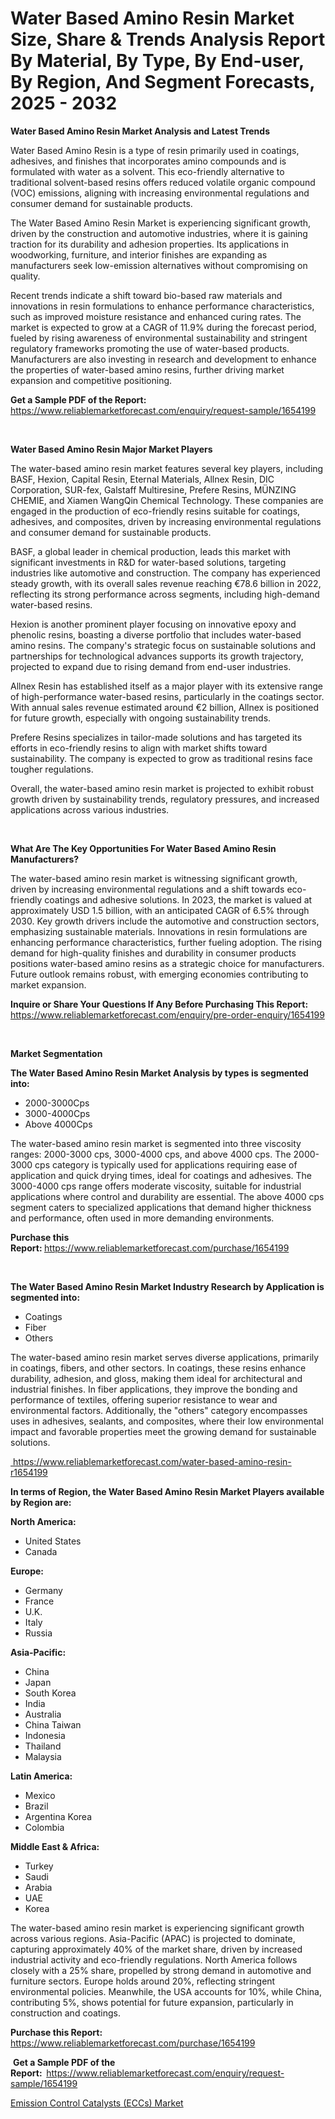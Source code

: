 <p><h1>Water Based Amino Resin Market Size, Share & Trends Analysis Report By Material, By Type, By End-user, By Region, And Segment Forecasts, 2025 - 2032</h1></p><p><strong>Water Based Amino Resin Market Analysis and Latest Trends</strong></p>
<p><p>Water Based Amino Resin is a type of resin primarily used in coatings, adhesives, and finishes that incorporates amino compounds and is formulated with water as a solvent. This eco-friendly alternative to traditional solvent-based resins offers reduced volatile organic compound (VOC) emissions, aligning with increasing environmental regulations and consumer demand for sustainable products. </p><p>The Water Based Amino Resin Market is experiencing significant growth, driven by the construction and automotive industries, where it is gaining traction for its durability and adhesion properties. Its applications in woodworking, furniture, and interior finishes are expanding as manufacturers seek low-emission alternatives without compromising on quality. </p><p>Recent trends indicate a shift toward bio-based raw materials and innovations in resin formulations to enhance performance characteristics, such as improved moisture resistance and enhanced curing rates. The market is expected to grow at a CAGR of 11.9% during the forecast period, fueled by rising awareness of environmental sustainability and stringent regulatory frameworks promoting the use of water-based products. Manufacturers are also investing in research and development to enhance the properties of water-based amino resins, further driving market expansion and competitive positioning.</p></p>
<p><strong>Get a Sample PDF of the Report:&nbsp;</strong> <a href="https://www.reliablemarketforecast.com/enquiry/request-sample/1654199?utm_campaign=1130&utm_medium=2&utm_source=Github&utm_content=ia&utm_term=05022025&utm_id=water-based-amino-resin">https://www.reliablemarketforecast.com/enquiry/request-sample/1654199</a></p>
<p>&nbsp;</p>
<p><strong>Water Based Amino Resin Major Market Players</strong></p>
<p><p>The water-based amino resin market features several key players, including BASF, Hexion, Capital Resin, Eternal Materials, Allnex Resin, DIC Corporation, SUR-fex, Galstaff Multiresine, Prefere Resins, MÜNZING CHEMIE, and Xiamen WangQin Chemical Technology. These companies are engaged in the production of eco-friendly resins suitable for coatings, adhesives, and composites, driven by increasing environmental regulations and consumer demand for sustainable products.</p><p>BASF, a global leader in chemical production, leads this market with significant investments in R&D for water-based solutions, targeting industries like automotive and construction. The company has experienced steady growth, with its overall sales revenue reaching €78.6 billion in 2022, reflecting its strong performance across segments, including high-demand water-based resins.</p><p>Hexion is another prominent player focusing on innovative epoxy and phenolic resins, boasting a diverse portfolio that includes water-based amino resins. The company's strategic focus on sustainable solutions and partnerships for technological advances supports its growth trajectory, projected to expand due to rising demand from end-user industries.</p><p>Allnex Resin has established itself as a major player with its extensive range of high-performance water-based resins, particularly in the coatings sector. With annual sales revenue estimated around €2 billion, Allnex is positioned for future growth, especially with ongoing sustainability trends.</p><p>Prefere Resins specializes in tailor-made solutions and has targeted its efforts in eco-friendly resins to align with market shifts toward sustainability. The company is expected to grow as traditional resins face tougher regulations.</p><p>Overall, the water-based amino resin market is projected to exhibit robust growth driven by sustainability trends, regulatory pressures, and increased applications across various industries.</p></p>
<p>&nbsp;</p>
<p><strong>What Are The Key Opportunities For Water Based Amino Resin Manufacturers?</strong></p>
<p><p>The water-based amino resin market is witnessing significant growth, driven by increasing environmental regulations and a shift towards eco-friendly coatings and adhesive solutions. In 2023, the market is valued at approximately USD 1.5 billion, with an anticipated CAGR of 6.5% through 2030. Key growth drivers include the automotive and construction sectors, emphasizing sustainable materials. Innovations in resin formulations are enhancing performance characteristics, further fueling adoption. The rising demand for high-quality finishes and durability in consumer products positions water-based amino resins as a strategic choice for manufacturers. Future outlook remains robust, with emerging economies contributing to market expansion.</p></p>
<p><strong>Inquire or Share Your Questions If Any Before Purchasing This Report:</strong> <a href="https://www.reliablemarketforecast.com/enquiry/pre-order-enquiry/1654199?utm_campaign=1130&utm_medium=2&utm_source=Github&utm_content=ia&utm_term=05022025&utm_id=water-based-amino-resin">https://www.reliablemarketforecast.com/enquiry/pre-order-enquiry/1654199</a></p>
<p>&nbsp;</p>
<p><strong>Market Segmentation</strong></p>
<p><strong>The Water Based Amino Resin Market Analysis by types is segmented into:</strong></p>
<p><ul><li>2000-3000Cps</li><li>3000-4000Cps</li><li>Above 4000Cps</li></ul></p>
<p><p>The water-based amino resin market is segmented into three viscosity ranges: 2000-3000 cps, 3000-4000 cps, and above 4000 cps. The 2000-3000 cps category is typically used for applications requiring ease of application and quick drying times, ideal for coatings and adhesives. The 3000-4000 cps range offers moderate viscosity, suitable for industrial applications where control and durability are essential. The above 4000 cps segment caters to specialized applications that demand higher thickness and performance, often used in more demanding environments.</p></p>
<p><strong>Purchase this Report:&nbsp;</strong><a href="https://www.reliablemarketforecast.com/purchase/1654199?utm_campaign=1130&utm_medium=2&utm_source=Github&utm_content=ia&utm_term=05022025&utm_id=water-based-amino-resin">https://www.reliablemarketforecast.com/purchase/1654199</a></p>
<p>&nbsp;</p>
<p><strong>The Water Based Amino Resin Market Industry Research by Application is segmented into:</strong></p>
<p><ul><li>Coatings</li><li>Fiber</li><li>Others</li></ul></p>
<p><p>The water-based amino resin market serves diverse applications, primarily in coatings, fibers, and other sectors. In coatings, these resins enhance durability, adhesion, and gloss, making them ideal for architectural and industrial finishes. In fiber applications, they improve the bonding and performance of textiles, offering superior resistance to wear and environmental factors. Additionally, the "others" category encompasses uses in adhesives, sealants, and composites, where their low environmental impact and favorable properties meet the growing demand for sustainable solutions.</p></p>
<p><a href="https://www.reliablemarketforecast.com/water-based-amino-resin-r1654199?utm_campaign=1130&utm_medium=2&utm_source=Github&utm_content=ia&utm_term=05022025&utm_id=water-based-amino-resin">&nbsp;https://www.reliablemarketforecast.com/water-based-amino-resin-r1654199</a></p>
<p><strong>In terms of Region, the Water Based Amino Resin Market Players available by Region are:</strong></p>
<p>
    <p> <strong> North America: </strong>
        <ul>
            <li>United States</li>
            <li>Canada</li>
        </ul>
        </p> 
    <p> <strong> Europe: </strong>
        <ul>
            <li>Germany</li>
            <li>France</li>
            <li>U.K.</li>
            <li>Italy</li>
            <li>Russia</li>
        </ul>
        </p> 
    <p> <strong> Asia-Pacific: </strong>
        <ul>
            <li>China</li>
            <li>Japan</li>
            <li>South Korea</li>
            <li>India</li>
            <li>Australia</li>
            <li>China Taiwan</li>
            <li>Indonesia</li>
            <li>Thailand</li>
            <li>Malaysia</li>
        </ul>
        </p> 
    <p> <strong> Latin America: </strong>
        <ul>
            <li>Mexico</li>
            <li>Brazil</li>
            <li>Argentina Korea</li>
            <li>Colombia</li>
        </ul>
        </p> 
    <p> <strong> Middle East & Africa: </strong>
        <ul>
            <li>Turkey</li>
            <li>Saudi</li>
            <li>Arabia</li>
            <li>UAE</li>
            <li>Korea</li>
        </ul>
    </p>
    </p>
<p><p>The water-based amino resin market is experiencing significant growth across various regions. Asia-Pacific (APAC) is projected to dominate, capturing approximately 40% of the market share, driven by increased industrial activity and eco-friendly regulations. North America follows closely with a 25% share, propelled by strong demand in automotive and furniture sectors. Europe holds around 20%, reflecting stringent environmental policies. Meanwhile, the USA accounts for 10%, while China, contributing 5%, shows potential for future expansion, particularly in construction and coatings.</p></p>
<p><strong>Purchase this Report: </strong><a href="https://www.reliablemarketforecast.com/purchase/1654199?utm_campaign=1130&utm_medium=2&utm_source=Github&utm_content=ia&utm_term=05022025&utm_id=water-based-amino-resin">https://www.reliablemarketforecast.com/purchase/1654199</a></p>
<p>&nbsp;<strong>Get a Sample PDF of the Report:&nbsp;&nbsp;</strong><a href="https://www.reliablemarketforecast.com/enquiry/request-sample/1654199?utm_campaign=1130&utm_medium=2&utm_source=Github&utm_content=ia&utm_term=05022025&utm_id=water-based-amino-resin">https://www.reliablemarketforecast.com/enquiry/request-sample/1654199</a></p>
<p><strong></strong></p>
<p><p><a href="https://github.com/RickHolmes3/Market-Research-Report-List-7/blob/main/emission-control-catalysts-eccs-market.md?utm_campaign=1130&utm_medium=2&utm_source=Github&utm_content=ia&utm_term=05022025&utm_id=water-based-amino-resin">Emission Control Catalysts (ECCs) Market</a></p></p>